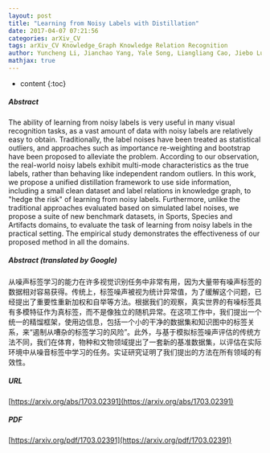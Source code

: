 ```yaml
---
layout: post
title: "Learning from Noisy Labels with Distillation"
date: 2017-04-07 07:21:56
categories: arXiv_CV
tags: arXiv_CV Knowledge_Graph Knowledge Relation Recognition
author: Yuncheng Li, Jianchao Yang, Yale Song, Liangliang Cao, Jiebo Luo, Li-Jia Li
mathjax: true
---
```


* content
{:toc}

##### Abstract
The ability of learning from noisy labels is very useful in many visual recognition tasks, as a vast amount of data with noisy labels are relatively easy to obtain. Traditionally, the label noises have been treated as statistical outliers, and approaches such as importance re-weighting and bootstrap have been proposed to alleviate the problem. According to our observation, the real-world noisy labels exhibit multi-mode characteristics as the true labels, rather than behaving like independent random outliers. In this work, we propose a unified distillation framework to use side information, including a small clean dataset and label relations in knowledge graph, to "hedge the risk" of learning from noisy labels. Furthermore, unlike the traditional approaches evaluated based on simulated label noises, we propose a suite of new benchmark datasets, in Sports, Species and Artifacts domains, to evaluate the task of learning from noisy labels in the practical setting. The empirical study demonstrates the effectiveness of our proposed method in all the domains.

##### Abstract (translated by Google)
从噪声标签学习的能力在许多视觉识别任务中非常有用，因为大量带有噪声标签的数据相对容易获得。传统上，标签噪声被视为统计异常值，为了缓解这个问题，已经提出了重要性重新加权和自举等方法。根据我们的观察，真实世界的有噪标签具有多模特征作为真标签，而不是像独立的随机异常。在这项工作中，我们提出一个统一的精馏框架，使用边信息，包括一个小的干净的数据集和知识图中的标签关系，来“遏制从嘈杂的标签学习的风险”。此外，与基于模拟标签噪声评估的传统方法不同，我们在体育，物种和文物领域提出了一套新的基准数据集，以评估在实际环境中从噪音标签中学习的任务。实证研究证明了我们提出的方法在所有领域的有效性。

##### URL
[https://arxiv.org/abs/1703.02391](https://arxiv.org/abs/1703.02391)

##### PDF
[https://arxiv.org/pdf/1703.02391](https://arxiv.org/pdf/1703.02391)

